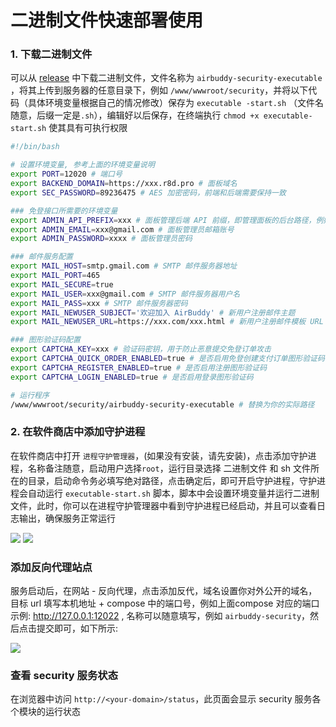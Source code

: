 # 二进制文件快速部署使用

### 1. 下载二进制文件

可以从 [release](https://github.com/dc8683/v2board-service-security/releases) 中下载二进制文件，文件名称为 `airbuddy-security-executable
`，将其上传到服务器的任意目录下，例如 `/www/wwwroot/security`，并将以下代码（具体环境变量根据自己的情况修改）保存为 `executable
-start.sh` （文件名随意，后缀一定是`.sh`），编辑好以后保存，在终端执行 `chmod +x executable-start.sh` 使其具有可执行权限

```bash
#!/bin/bash

# 设置环境变量, 参考上面的环境变量说明
export PORT=12020 # 端口号
export BACKEND_DOMAIN=https://xxx.r8d.pro # 面板域名
export SEC_PASSWORD=89236475 # AES 加密密码，前端和后端需要保持一致

### 免登接口所需要的环境变量
export ADMIN_API_PREFIX=xxx # 面板管理后端 API 前缀，即管理面板的后台路径，例如: /5cba3s
export ADMIN_EMAIL=xxx@gmail.com # 面板管理员邮箱账号
export ADMIN_PASSWORD=xxxx # 面板管理员密码

### 邮件服务配置
export MAIL_HOST=smtp.gmail.com # SMTP 邮件服务器地址
export MAIL_PORT=465
export MAIL_SECURE=true
export MAIL_USER=xxx@gmail.com # SMTP 邮件服务器用户名
export MAIL_PASS=xxx # SMTP 邮件服务器密码
export MAIL_NEWUSER_SUBJECT='欢迎加入 AirBuddy' # 新用户注册邮件主题
export MAIL_NEWUSER_URL=https://xxx.com/xxx.html # 新用户注册邮件模板 URL

### 图形验证码配置
export CAPTCHA_KEY=xxx # 验证码密钥，用于防止恶意提交免登订单攻击
export CAPTCHA_QUICK_ORDER_ENABLED=true # 是否启用免登创建支付订单图形验证码
export CAPTCHA_REGISTER_ENABLED=true # 是否启用注册图形验证码
export CAPTCHA_LOGIN_ENABLED=true # 是否启用登录图形验证码

# 运行程序
/www/wwwroot/security/airbuddy-security-executable # 替换为你的实际路径
```
### 2. 在软件商店中添加守护进程
在软件商店中打开 `进程守护管理器`，(如果没有安装，请先安装)，点击添加守护进程，名称备注随意，启动用户选择`root`，运行目录选择 二进制文件 和 sh 文件所在的目录，启动命令务必填写绝对路径，点击确定后，即可开启守护进程，守护进程会自动运行 `executable-start.sh` 脚本，脚本中会设置环境变量并运行二进制文件，此时，你可以在进程守护管理器中看到守护进程已经启动，并且可以查看日志输出，确保服务正常运行

![](https://github.com/dc8683/picx-images-hosting/raw/master/docs/executable.7lk96gup8b.webp)
![](https://github.com/dc8683/picx-images-hosting/raw/master/docs/executable.7p3v46pkxs.webp)

### 添加反向代理站点

服务启动后，在网站 - 反向代理，点击添加反代，域名设置你对外公开的域名，目标 url 填写本机地址 + compose 中的端口号，例如上面compose 对应的端口示例: http://127.0.0.1:12022 , 名称可以随意填写，例如 `airbuddy-security`，然后点击提交即可，如下所示:

![](https://github.com/dc8683/picx-images-hosting/raw/master/docs/fandai.4n7z15bffe.webp)

### 查看 security 服务状态

在浏览器中访问 `http://<your-domain>/status`，此页面会显示 security 服务各个模块的运行状态
